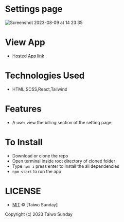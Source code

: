 
# Settings page 

![Screenshot 2023-08-09 at 14 23 35](https://github.com/Spectrumsun/page-setting/assets/20597418/1665af4a-fa46-49d7-9c8a-afd4894c2f75)

# View App
  * [Hosted App link](https://page-setting-rb66vy105-spectrumsunny.vercel.app/)

# Technologies Used
  * HTML,SCSS,React,Tailwind
# Features
  * A user view the billing section of the setting page

# To Install
* Download or clone the repo
* Open terminal inside root directory of cloned folder
* Type `npm i` press enter to install the all dependencies
* `npm start` to run the app 

# LICENSE
* [MIT](./LICENSE) © [Taiwo Sunday]

Copyright (c) 2023 Taiwo Sunday
